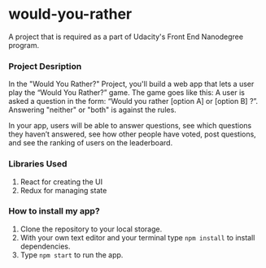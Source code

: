 # would-you-rather
A project that is required as a part of Udacity's Front End Nanodegree program. 

### Project Desription 
In the "Would You Rather?" Project, you'll build a web app that lets a user play the “Would You Rather?” game. The game goes like this: A user is asked a question in the form: “Would you rather [option A] or [option B] ?”. Answering "neither" or "both" is against the rules.

In your app, users will be able to answer questions, see which questions they haven’t answered, see how other people have voted, post questions, and see the ranking of users on the leaderboard.

### Libraries Used 
1. React for creating the UI
2. Redux for managing state

### How to install my app? 
  1. Clone the repository to your local storage. 
  2. With your own text editor and your terminal type ```npm install``` to install dependencies. 
  3. Type ```npm start``` to run the app.

